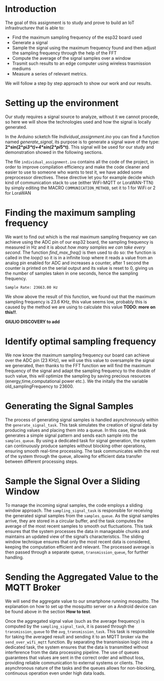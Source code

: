 # Introduction

The goal of this assignment is to study and prove to build an IoT infrastructurev that is able to:
* Find the maximum sampling frequency of the esp32 board used 
* Generate a signal
* Sample the signal using the maximum frequency found and then adjust the sampling frequency through the help of the FFT
* Compute the average of the signal samples over a window
* Trasmit such results to an edge computer using wireless trasmission mediums 
* Measure a series of relevant metrics.

We will follow a step by step approach to show our work and our results.






# Setting up the environment

Our study requires a signal source to analyze, without it we cannot procede, so here we will show the technologies used and how the signal is locally generated.

In the Arduino scketch file _Individual_assignment.ino_ you can find a function named _generate_signal_, its purpose is to generate a signal wave of the type: __2\*sin(2\*pi*3\*t)+4\*sin(2\*pi*5\*t)__.
This signal will be used for our study and demonstration showed in the following sections.

The file `individual_assignment.ino` contains all the code of the project, in order to improve compilation efficiency and make the code cleaner and easier to use to someone who wants to test it, we have added some preprocessor directives.
These directive let you for example decide which kind of communication stack to use (either WiFi-MQTT or LoraWAN-TTN) by simply editing the MACRO `COMMUNICATION_METHOD`, set it to 1 for WiFi or 2 for LoraWAN

# Finding the maximum sampling frequency


We want to find out which is the real maximum sampling frequency we can achieve using the ADC pin of our esp32 board, the sampling frequency is measured in Hz and it is about _how many samples we can take every second_. 
The function _find\_max\_freq()_ is then used to do so: 
the function is called in the _loop()_ so it is in a infinite loop where it reads a value from an analog pin enabled for ADC and increases a counter, after 1 second the counter is printed on the serial output and its value is reset to 0, giving us the number of samples taken in one seconds, hence the sampling frequency.

```
Sample Rate: 23663.00 Hz
```

We show above the result of this function, we found out that the maximum sampling frequency is 23.6 KHz, this value seems low, probably this is caused by the method we are using to calculate this value **TODO: more on this!!**.

**GIULIO DISCOVERY to add**
# Identify optimal sampling frequency

We now know the maximum sampling frequency our board can achieve over the ADC pin (23 KHz), we will use this value to oversample the signal we generated, then thanks to the FFT function we will find the maximum frequency of the signal and adapt the sampling frequency to the double of such value, this will optimize the sampling by saving precious resources (energy,time,computational power etc.).
We the initally the the variable old_samplingFrequency to 23600.



# Generating the Signal Samples
The process of generating signal samples is handled asynchronously within the `generate_signal_task`. This task simulates the creation of signal data by producing values and placing them into a queue. In this case, the task generates a simple signal pattern and sends each sample into the `samples_queue`. By using a dedicated task for signal generation, the system can continuously produce samples without blocking other operations, ensuring smooth real-time processing. The task communicates with the rest of the system through the queue, allowing for efficient data transfer between different processing steps.

# Sample the Signal Over a Sliding Window
To manage the incoming signal samples, the code employs a sliding window approach. The `sampling_signal_task` is responsible for receiving the generated signal samples from the `samples_queue`. As the signal samples arrive, they are stored in a circular buffer, and the task computes the average of the most recent samples to smooth out fluctuations. This task ensures that the system processes the data in manageable chunks and maintains an updated view of the signal’s characteristics. The sliding window technique ensures that only the most recent data is considered, keeping the computation efficient and relevant. The processed average is then passed through a separate queue, `transmission_queue`, for further handling.

# Sending the Aggregated Value to the MQTT Broker
We will send the aggregate value to our smartphone running mosquitto. The explanation on how to set up the mosquitto server on a Android device can be found above in the section **How to test**.

Once the aggregated signal value (such as the average frequency) is computed by the `sampling_signal_task`, it is passed through the `transmission_queue` to the `avg_transmission_task`. This task is responsible for taking the averaged result and sending it to an MQTT broker via the `send_over_wifi_mqtt` function. By separating the transmission logic into a dedicated task, the system ensures that the data is transmitted without interference from the data processing pipeline. The use of queues guarantees that values are sent in the correct order and without loss, providing reliable communication to external systems or clients. The asynchronous nature of the tasks and the queues allows for non-blocking, continuous operation even under high data loads.


